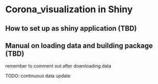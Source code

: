 # Corona_visualization in Shiny

## How to set up as shiny application (TBD)
## Manual on loading data and building package (TBD)

remember to comment out after downloading data 

TODO: continuous data update

